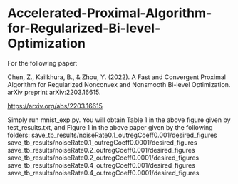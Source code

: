 # Accelerated-Proximal-Algorithm-for-Regularized-Bi-level-Optimization
For the following paper:

Chen, Z., Kailkhura, B., & Zhou, Y. (2022). A Fast and Convergent Proximal Algorithm for Regularized Nonconvex and Nonsmooth Bi-level Optimization. arXiv preprint arXiv:2203.16615.

https://arxiv.org/abs/2203.16615

Simply run mnist_exp.py. 
You will obtain Table 1 in the above figure given by test_results.txt, and Figure 1 in the above paper given by the following folders:
save_tb_results/noiseRate0.1_outregCoeff0.001/desired_figures
save_tb_results/noiseRate0.1_outregCoeff0.0001/desired_figures
save_tb_results/noiseRate0.2_outregCoeff0.001/desired_figures
save_tb_results/noiseRate0.2_outregCoeff0.0001/desired_figures
save_tb_results/noiseRate0.4_outregCoeff0.001/desired_figures
save_tb_results/noiseRate0.4_outregCoeff0.0001/desired_figures
